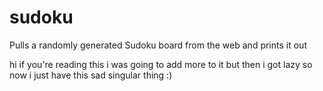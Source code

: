 # sudoku
Pulls a randomly generated Sudoku board from the web and prints it out

hi if you're reading this i was going to add more to it but then i got lazy so now i just have this sad singular thing :)
